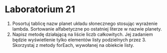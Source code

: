 # Laboratorium 21

1. Posortuj tablicę nazw planet układu słonecznego stosując wyrażenie lambda.
   Sortowanie alfabetyczne po ostatniej literze w nazwie planety.
2. Napisz metodę działającą na liście liczb całkowitych.
   Jej zadaniem będzie wyświetlenie tylko elementów listy podzielnych przez 3.
   Skorzystaj z metody forEach, wywołanej na obiekcie listy.
 

  
